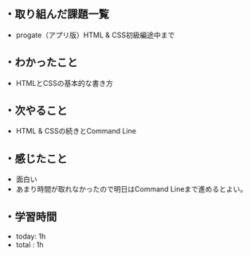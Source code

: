 ## ・取り組んだ課題一覧
- progate（アプリ版）HTML & CSS初級編途中まで
## ・わかったこと
- HTMLとCSSの基本的な書き方
## ・次やること
- HTML & CSSの続きとCommand Line
## ・感じたこと
- 面白い
-  あまり時間が取れなかったので明日はCommand Lineまで進めるとよい。
## ・学習時間
- today: 1h
- total : 1h
